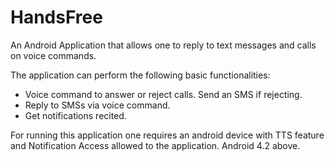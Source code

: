 HandsFree
=========

An Android Application that allows one to reply to text messages and calls on voice commands.

The application can perform the following basic functionalities:
- Voice command to answer or reject calls. Send an SMS if rejecting.
- Reply to SMSs via voice command.
- Get notifications recited.

For running this application one requires an android device with TTS feature and Notification Access allowed to the application. Android 4.2 above.
